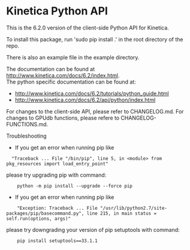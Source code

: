 Kinetica Python API
===================

This is the 6.2.0 version of the client-side Python API for Kinetica.

To install this package, run 'sudo pip install .' in the root directory of
the repo.

There is also an example file in the example directory.

The documentation can be found at http://www.kinetica.com/docs/6.2/index.html.  
The python specific documentation can be found at:

*   http://www.kinetica.com/docs/6.2/tutorials/python_guide.html
*   http://www.kinetica.com/docs/6.2/api/python/index.html


For changes to the client-side API, please refer to CHANGELOG.md.  For
changes to GPUdb functions, please refere to CHANGELOG-FUNCTIONS.md.


Troubleshooting

* If you get an error when running pip like

```
  "Traceback ... File "/bin/pip", line 5, in <module> from pkg_resources import load_entry_point"
```

please try upgrading pip with command:

```
    python -m pip install --upgrade --force pip
```
 
* If you get an error when running pip like
```
    "Exception: Traceback ... File "/usr/lib/python2.7/site-packages/pip/basecommand.py", line 215, in main status = self.run(options, args)"
```

please try downgrading your version of pip setuptools with command:

```
    pip install setuptools==33.1.1
```
